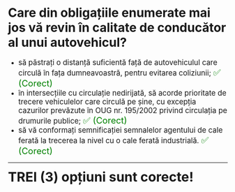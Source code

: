 # Care din obligațiile enumerate mai jos vă revin în calitate de conducător al unui autovehicul?

- <span style="font-size: larger;">să păstrați o distanță suficientă față de autovehiculul care circulă în fața dumneavoastră, pentru evitarea coliziunii; <span style="color: green; font-size: larger;">✅ (Corect)</span></span>
- <span style="font-size: larger;">în intersecțiile cu circulație nedirijată, să acorde prioritate de trecere vehiculelor care circulă pe șine, cu excepția cazurilor prevăzute în OUG nr. 195/2002 privind circulația pe drumurile publice; <span style="color: green; font-size: larger;">✅ (Corect)</span></span>
- <span style="font-size: larger;">să vă conformați semnificației semnalelor agentului de cale ferată la trecerea la nivel cu o cale ferată industrială. <span style="color: green; font-size: larger;">✅ (Corect)</span></span>

---

<span style="font-size: 30px; font-weight: bold;">**TREI (3) opțiuni sunt corecte!**</span>